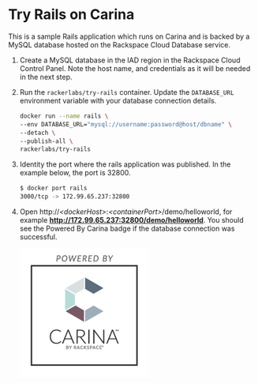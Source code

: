 # Try Rails on Carina

This is a sample Rails application which runs on Carina and is backed by a
MySQL database hosted on the Rackspace Cloud Database service.

1. Create a MySQL database in the IAD region in the Rackspace Cloud Control Panel.
    Note the host name, and credentials as it will be needed in the next step.

2. Run the `rackerlabs/try-rails` container. Update the `DATABASE_URL` environment
    variable with your database connection details.

    ```bash
    docker run --name rails \
    --env DATABASE_URL="mysql://username:password@host/dbname" \
    --detach \
    --publish-all \
    rackerlabs/try-rails
    ```

3. Identity the port where the rails application was published. In the example below,
    the port is 32800.

    ```bash
    $ docker port rails
    3000/tcp -> 172.99.65.237:32800
    ```

4. Open http://<em>&lt;dockerHost&gt;</em>:<em>&lt;containerPort&gt;</em>/demo/helloworld,
    for example **http://172.99.65.237:32800/demo/helloworld**. You should see the
    Powered By Carina badge if the database connection was successful.

    ![Powered by Carina](carina.png)
